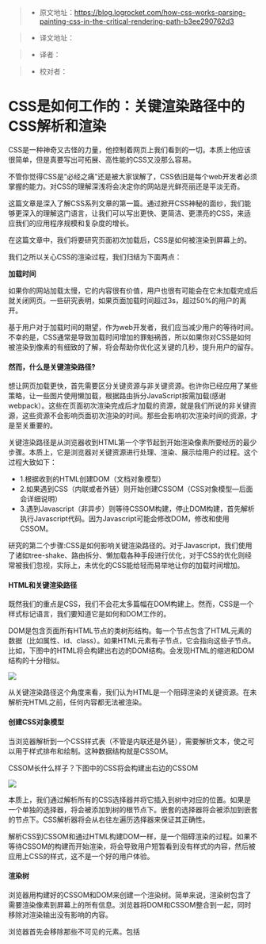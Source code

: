 > * 原文地址：https://blog.logrocket.com/how-css-works-parsing-painting-css-in-the-critical-rendering-path-b3ee290762d3

> * 译文地址：

> * 译者：

> * 校对者：

# CSS是如何工作的：关键渲染路径中的CSS解析和渲染

CSS是一种神奇又古怪的力量，他控制着网页上我们看到的一切。本质上他应该很简单，但是真要写出可拓展、高性能的CSS又没那么容易。

不管你觉得CSS是“必经之痛”还是被大家误解了，CSS依旧是每个web开发者必须掌握的能力。对CSS的理解深浅将会决定你的网站是光鲜亮丽还是平淡无奇。

这篇文章是深入了解CSS系列文章的第一篇。通过掀开CSS神秘的面纱，我们能够更深入的理解这门语言，让我们可以写出更快、更简洁、更漂亮的CSS，来适应我们的应用程序规模和复杂度的增长。

在这篇文章中，我们将要研究页面初次加载后，CSS是如何被渲染到屏幕上的。

我们之所以关心CSS的渲染过程，我们归结为下面两点：

**加载时间**

如果你的网站加载太慢，它的内容很有价值，用户也很有可能会在它未加载完成后就关闭网页。一些研究表明，如果页面加载时间超过3s，超过50%的用户的离开。

基于用户对于加载时间的期望，作为web开发者，我们应当减少用户的等待时间。不幸的是，CSS通常是导致加载时间增加的罪魁祸首，所以如果你对CSS是如何被渲染到像素的有细致的了解，将会帮助你优化这关键的几秒，提升用户的留存。

#### 然而，什么是关键渲染路径?

想让网页加载更快，首先需要区分关键资源与非关键资源。也许你已经应用了某些策略，让一些图片使用懒加载，根据路由拆分JavaScript按需加载(感谢webpack）。这些在页面初次渲染完成后才加载的资源，就是我们所说的非关键资源，这些资源不会影响页面初次渲染的时间。那些会影响初次渲染时间的资源，才是至关重要的。

关键渲染路径是从浏览器收到HTML第一个字节起到开始渲染像素所要经历的最少步骤。本质上，它是浏览器对关键资源进行处理、渲染、展示给用户的过程。这个过程大致如下：

* 1.根据收到的HTML创建DOM（文档对象模型）
* 2.如果遇到CSS（内联或者外链）则开始创建CSSOM（CSS对象模型—后面会详细说明）
* 3.遇到Javascript（非异步）则等待CSSOM构建，停止DOM构建，首先解析执行Javascript代码。因为Javascript可能会修改DOM，修改和使用CSSOM。

研究的第二个步骤:CSS是如何影响关键渲染路径的。对于Javascript，我们使用了诸如tree-shake、路由拆分、懒加载各种手段进行优化，对于CSS的优化则经常被我们忽视，实际上，未优化的CSS能给轻而易举地让你的加载时间增加。

#### HTML和关键渲染路径

既然我们的重点是CSS，我们不会花太多篇幅在DOM构建上。然而，CSS是一个样式标记语言，我们要知道它是如何和DOM工作的。

DOM是包含页面所有HTML节点的类树形结构。每一个节点包含了HTML元素的数据（比如属性、id、class）。如果HTML元素有子节点，它会指向这些子节点。比如，下图中的HTML将会构建出右边的DOM结构。会发现HTML的缩进和DOM结构的十分相似。

![](https://luoleiorg.b0.upaiyun.com/source/translation/1.png)

从关键渲染路径这个角度来看，我们认为HTML是一个阻碍渲染的关键资源。在未解析完HTML之前，任何内容都无法被渲染。

#### 创建CSS对象模型

当浏览器解析到一个CSS样式表（不管是内联还是外链），需要解析文本，使之可以用于样式排布和绘制。这种数据结构就是CSSOM。

CSSOM长什么样子？下图中的CSS将会构建出右边的CSSOM

![](https://luoleiorg.b0.upaiyun.com/source/translation/2.png)

本质上，我们通过解析所有的CSS选择器并将它插入到树中对应的位置。如果是一个单独的选择器，将会被添加到树的根节点下。嵌套的选择器将会被添加到嵌套的节点下。CSS解析器将会从右往左遍历选择器来保证其正确性。

解析CSS到CSSOM和通过HTML构建DOM一样，是一个阻碍渲染的过程。如果不等待CSSOM的构建而开始渲染，将会导致用户短暂看到没有样式的内容，然后被应用上CSS的样式，这不是一个好的用户体验。

#### 渲染树

浏览器用构建好的CSSOM和DOM来创建一个渲染树。简单来说，渲染树包含了需要渲染像素到屏幕上的所有信息。浏览器将DOM和CSSOM整合到一起，同时移除对渲染输出没有影响的内容。


浏览器首先会移除那些不可见的元素。包括<head><script><meta>这些标签，以及有 hidden 属性的HTML元素。这些元素虽然在其他地方有用到，但是并不会渲染到页面上，基于这个原理，浏览器渲染时能够确保渲染树上的所有节点都是可见的。

接下来，遍历CSSOM，找到与渲染树上节点相匹配的CSS选择器。任何匹配到的CSS规则将会被应用到该节点上。

然而有一个CSS规则例外：display: none; 它将会匹配到的节点从渲染树上完全移除，这样保证了只保留可见元素。其他隐藏元素的方法，如 opacity: 0; 将不会从渲染树中移除，只是进行渲染却不显示。

![](https://luoleiorg.b0.upaiyun.com/source/translation/3.png)

当我们拥有了这个渲染树，一切准备就绪！在我们整合完CSSOM和DOM到渲染树后，渲染树就只包含了那些需要被渲染的信息，浏览器就可以使用它进行安全精确的渲染，这些信息没有冗余，也没有缺失。

#### 冲刺阶段：布局和绘制

配备了完整的渲染树，浏览器已经可以开始渲染像素到屏幕上了。关键渲染路径的最后阶段包括两个步骤：布局和绘制。

布局是浏览器通过CSS规则计算margin、padding、width、position，从而得到元素的位置和所需的空间的过程。在计算布局的时候，由于元素的位置、宽度、高度是由其父元素计算而来，浏览器从渲染树的顶端向下遍历。

如果你对CSS盒子模型很熟悉的话，本质上就是浏览器在页面上绘制了一系列CSS盒子（如果你想要了解盒子模型，可以阅读这篇） [here](https://developer.mozilla.org/en-US/docs/Learn/CSS/Introduction_to_CSS/Box_model)).

然而，要注意这个时候页面上还没有显示任何内容。想象成仅仅是在视窗上绘制了轮廓线，等待开始填充。

布局之后就是绘制阶段，然后我们就可以看到内容被渲染到页面上！这就是首像素渲染时间。浏览器遍历非布局的CSS规则并且填充CSS盒子。如果你用了多个图层，浏览器会保证其绘制到正确的图层。

请记住，一些CSS属性对页面负载有很大影响（比如，radial-gradient 比纯色渲染就更为复杂）。如果你在绘制过程中发现一些闪跳，减少这种渲染代价高的CSS规则可以显著提高网站的性能。

#### 为什么要关心关键渲染路径中的CSS?

你可以花尽可能多的时间来优化网站的FPS（每秒的渲染帧数），使它看起来更好，或者通过A-B test来获得更高的转化率。但是如果你的用户在页面加载完整前离开了，这些都将变成无用功。

如果你在尝试提高页面加载速度，知道浏览器需要哪些步骤才能渲染出第一像素是至关重要的。既然浏览器在解析全部CSS之前会阻碍渲染，那么可以在HTML文档中去掉那些不会在首次页面渲染中使用到的CSS文件。这么做可以大幅度降低浏览器构建CSSOM和渲染树的时间。

那些在初次加载中并非必要的CSS可以被认为是非关键资源，可以通过懒加载，在用户看到初次渲染页面之后再加载（如果你的页面是一个单页应用，这将会特别重要，传送那些还看不到页面的CSS对性能有很大影响）。

理解CSSOM是如果构建的另一个好处，是可以对选择器性能有更深入的了解。既然嵌套的选择器必须检查CSSOM上的父节点，那么避免使用嵌套选择器的扁平的CSSOM的性能会更高一些。然而，我想说的是，在大多数的应用程序中，它并不会成为性能的瓶颈，相对于重写CSS选择器，还有其他更值得优化的地方。

和其他web性能相关的问题一样，在修改CSS之前，你最好可以分析下加载时间。如果你在使用Chrome，打开工具栏切换到 Perfomarnce 标签下。你可以通过 Recalculate Styles, Layout, and Paint 这些事件，看到CSSOM构建、排版、绘制所需的时间。然后你可以根据瓶颈来针对性的开始优化。



